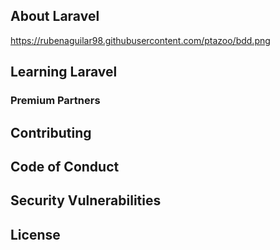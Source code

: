 ## About Laravel

https://rubenaguilar98.githubusercontent.com/ptazoo/bdd.png



## Learning Laravel



### Premium Partners



## Contributing


## Code of Conduct


## Security Vulnerabilities


## License

